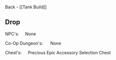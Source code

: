 Back - [[Tank Build]]
## Drop

NPC's:
$\quad$None

Co-Op Dungeon's: 
$\quad$ None

Chest's:
$\quad$Precious Epic Accessory Selection Chest 